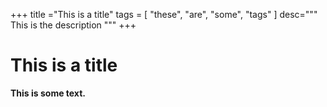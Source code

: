 +++
title ="This is a title"
tags = [ "these", "are", "some", "tags" ]
desc="""
This is the description
"""
+++

This is a title
===============

**This is some text.**